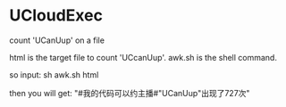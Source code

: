 # UCloudExec
count 'UCanUup' on a file


html    is the target file to count 'UCcanUup'.
awk.sh  is the shell command.

so input:
sh awk.sh html

then you will get:
"#我的代码可以约主播#"UCanUup"出现了727次"

